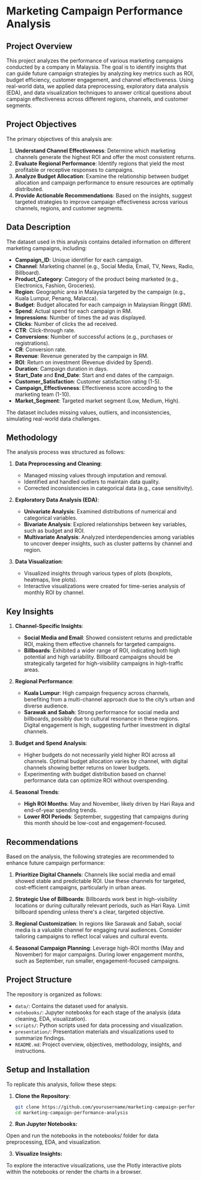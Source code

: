 # Marketing Campaign Performance Analysis

## Project Overview

This project analyzes the performance of various marketing campaigns conducted by a company in Malaysia. The goal is to identify insights that can guide future campaign strategies by analyzing key metrics such as ROI, budget efficiency, customer engagement, and channel effectiveness. Using real-world data, we applied data preprocessing, exploratory data analysis (EDA), and data visualization techniques to answer critical questions about campaign effectiveness across different regions, channels, and customer segments.

## Project Objectives

The primary objectives of this analysis are:

1. **Understand Channel Effectiveness**: Determine which marketing channels generate the highest ROI and offer the most consistent returns.
2. **Evaluate Regional Performance**: Identify regions that yield the most profitable or receptive responses to campaigns.
3. **Analyze Budget Allocation**: Examine the relationship between budget allocation and campaign performance to ensure resources are optimally distributed.
4. **Provide Actionable Recommendations**: Based on the insights, suggest targeted strategies to improve campaign effectiveness across various channels, regions, and customer segments.

## Data Description

The dataset used in this analysis contains detailed information on different marketing campaigns, including:

- **Campaign_ID**: Unique identifier for each campaign.
- **Channel**: Marketing channel (e.g., Social Media, Email, TV, News, Radio, Billboard).
- **Product_Category**: Category of the product being marketed (e.g., Electronics, Fashion, Groceries).
- **Region**: Geographic area in Malaysia targeted by the campaign (e.g., Kuala Lumpur, Penang, Malacca).
- **Budget**: Budget allocated for each campaign in Malaysian Ringgit (RM).
- **Spend**: Actual spend for each campaign in RM.
- **Impressions**: Number of times the ad was displayed.
- **Clicks**: Number of clicks the ad received.
- **CTR**: Click-through rate.
- **Conversions**: Number of successful actions (e.g., purchases or registrations).
- **CR**: Conversion rate.
- **Revenue**: Revenue generated by the campaign in RM.
- **ROI**: Return on investment (Revenue divided by Spend).
- **Duration**: Campaign duration in days.
- **Start_Date** and **End_Date**: Start and end dates of the campaign.
- **Customer_Satisfaction**: Customer satisfaction rating (1-5).
- **Campaign_Effectiveness**: Effectiveness score according to the marketing team (1-10).
- **Market_Segment**: Targeted market segment (Low, Medium, High).

The dataset includes missing values, outliers, and inconsistencies, simulating real-world data challenges.

## Methodology

The analysis process was structured as follows:

1. **Data Preprocessing and Cleaning**:
   - Managed missing values through imputation and removal.
   - Identified and handled outliers to maintain data quality.
   - Corrected inconsistencies in categorical data (e.g., case sensitivity).

2. **Exploratory Data Analysis (EDA)**:
   - **Univariate Analysis**: Examined distributions of numerical and categorical variables.
   - **Bivariate Analysis**: Explored relationships between key variables, such as budget and ROI.
   - **Multivariate Analysis**: Analyzed interdependencies among variables to uncover deeper insights, such as cluster patterns by channel and region.

3. **Data Visualization**:
   - Visualized insights through various types of plots (boxplots, heatmaps, line plots).
   - Interactive visualizations were created for time-series analysis of monthly ROI by channel.

## Key Insights

1. **Channel-Specific Insights**:
   - **Social Media and Email**: Showed consistent returns and predictable ROI, making them effective channels for targeted campaigns.
   - **Billboards**: Exhibited a wider range of ROI, indicating both high potential and high variability. Billboard campaigns should be strategically targeted for high-visibility campaigns in high-traffic areas.

2. **Regional Performance**:
   - **Kuala Lumpur**: High campaign frequency across channels, benefiting from a multi-channel approach due to the city’s urban and diverse audience.
   - **Sarawak and Sabah**: Strong performance for social media and billboards, possibly due to cultural resonance in these regions. Digital engagement is high, suggesting further investment in digital channels.

3. **Budget and Spend Analysis**:
   - Higher budgets do not necessarily yield higher ROI across all channels. Optimal budget allocation varies by channel, with digital channels showing better returns on lower budgets.
   - Experimenting with budget distribution based on channel performance data can optimize ROI without overspending.

4. **Seasonal Trends**:
   - **High ROI Months**: May and November, likely driven by Hari Raya and end-of-year spending trends.
   - **Lower ROI Periods**: September, suggesting that campaigns during this month should be low-cost and engagement-focused.

## Recommendations

Based on the analysis, the following strategies are recommended to enhance future campaign performance:

1. **Prioritize Digital Channels**: Channels like social media and email showed stable and predictable ROI. Use these channels for targeted, cost-efficient campaigns, particularly in urban areas.
   
2. **Strategic Use of Billboards**: Billboards work best in high-visibility locations or during culturally relevant periods, such as Hari Raya. Limit billboard spending unless there's a clear, targeted objective.

3. **Regional Customization**: In regions like Sarawak and Sabah, social media is a valuable channel for engaging rural audiences. Consider tailoring campaigns to reflect local values and cultural events.

4. **Seasonal Campaign Planning**: Leverage high-ROI months (May and November) for major campaigns. During lower engagement months, such as September, run smaller, engagement-focused campaigns.

## Project Structure

The repository is organized as follows:

- `data/`: Contains the dataset used for analysis.
- `notebooks/`: Jupyter notebooks for each stage of the analysis (data cleaning, EDA, visualization).
- `scripts/`: Python scripts used for data processing and visualization.
- `presentation/`: Presentation materials and visualizations used to summarize findings.
- `README.md`: Project overview, objectives, methodology, insights, and instructions.

## Setup and Installation

To replicate this analysis, follow these steps:

1. **Clone the Repository**:
   ```bash
   git clone https://github.com/yourusername/marketing-campaign-performance-analysis.git
   cd marketing-campaign-performance-analysis

2. **Run Jupyter Notebooks:** 

Open and run the notebooks in the notebooks/ folder for data preprocessing, EDA, and visualization.

3. **Visualize Insights:** 

To explore the interactive visualizations, use the Plotly interactive plots within the notebooks or render the charts in a browser.